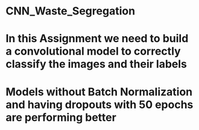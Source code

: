 # CNN_Waste_Segregation

# In this Assignment we need to build a convolutional model to correctly classify the images and their labels

# Models without Batch Normalization and having dropouts with  50 epochs are performing better
